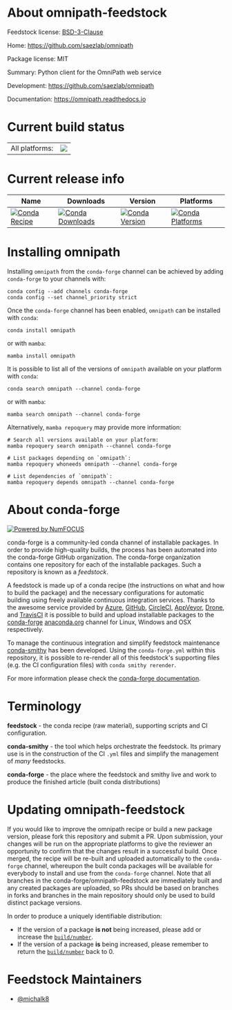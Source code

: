 About omnipath-feedstock
========================

Feedstock license: [BSD-3-Clause](https://github.com/conda-forge/omnipath-feedstock/blob/main/LICENSE.txt)

Home: https://github.com/saezlab/omnipath

Package license: MIT

Summary: Python client for the OmniPath web service

Development: https://github.com/saezlab/omnipath

Documentation: https://omnipath.readthedocs.io

Current build status
====================


<table><tr><td>All platforms:</td>
    <td>
      <a href="https://dev.azure.com/conda-forge/feedstock-builds/_build/latest?definitionId=16179&branchName=main">
        <img src="https://dev.azure.com/conda-forge/feedstock-builds/_apis/build/status/omnipath-feedstock?branchName=main">
      </a>
    </td>
  </tr>
</table>

Current release info
====================

| Name | Downloads | Version | Platforms |
| --- | --- | --- | --- |
| [![Conda Recipe](https://img.shields.io/badge/recipe-omnipath-green.svg)](https://anaconda.org/conda-forge/omnipath) | [![Conda Downloads](https://img.shields.io/conda/dn/conda-forge/omnipath.svg)](https://anaconda.org/conda-forge/omnipath) | [![Conda Version](https://img.shields.io/conda/vn/conda-forge/omnipath.svg)](https://anaconda.org/conda-forge/omnipath) | [![Conda Platforms](https://img.shields.io/conda/pn/conda-forge/omnipath.svg)](https://anaconda.org/conda-forge/omnipath) |

Installing omnipath
===================

Installing `omnipath` from the `conda-forge` channel can be achieved by adding `conda-forge` to your channels with:

```
conda config --add channels conda-forge
conda config --set channel_priority strict
```

Once the `conda-forge` channel has been enabled, `omnipath` can be installed with `conda`:

```
conda install omnipath
```

or with `mamba`:

```
mamba install omnipath
```

It is possible to list all of the versions of `omnipath` available on your platform with `conda`:

```
conda search omnipath --channel conda-forge
```

or with `mamba`:

```
mamba search omnipath --channel conda-forge
```

Alternatively, `mamba repoquery` may provide more information:

```
# Search all versions available on your platform:
mamba repoquery search omnipath --channel conda-forge

# List packages depending on `omnipath`:
mamba repoquery whoneeds omnipath --channel conda-forge

# List dependencies of `omnipath`:
mamba repoquery depends omnipath --channel conda-forge
```


About conda-forge
=================

[![Powered by
NumFOCUS](https://img.shields.io/badge/powered%20by-NumFOCUS-orange.svg?style=flat&colorA=E1523D&colorB=007D8A)](https://numfocus.org)

conda-forge is a community-led conda channel of installable packages.
In order to provide high-quality builds, the process has been automated into the
conda-forge GitHub organization. The conda-forge organization contains one repository
for each of the installable packages. Such a repository is known as a *feedstock*.

A feedstock is made up of a conda recipe (the instructions on what and how to build
the package) and the necessary configurations for automatic building using freely
available continuous integration services. Thanks to the awesome service provided by
[Azure](https://azure.microsoft.com/en-us/services/devops/), [GitHub](https://github.com/),
[CircleCI](https://circleci.com/), [AppVeyor](https://www.appveyor.com/),
[Drone](https://cloud.drone.io/welcome), and [TravisCI](https://travis-ci.com/)
it is possible to build and upload installable packages to the
[conda-forge](https://anaconda.org/conda-forge) [anaconda.org](https://anaconda.org/)
channel for Linux, Windows and OSX respectively.

To manage the continuous integration and simplify feedstock maintenance
[conda-smithy](https://github.com/conda-forge/conda-smithy) has been developed.
Using the ``conda-forge.yml`` within this repository, it is possible to re-render all of
this feedstock's supporting files (e.g. the CI configuration files) with ``conda smithy rerender``.

For more information please check the [conda-forge documentation](https://conda-forge.org/docs/).

Terminology
===========

**feedstock** - the conda recipe (raw material), supporting scripts and CI configuration.

**conda-smithy** - the tool which helps orchestrate the feedstock.
                   Its primary use is in the construction of the CI ``.yml`` files
                   and simplify the management of *many* feedstocks.

**conda-forge** - the place where the feedstock and smithy live and work to
                  produce the finished article (built conda distributions)


Updating omnipath-feedstock
===========================

If you would like to improve the omnipath recipe or build a new
package version, please fork this repository and submit a PR. Upon submission,
your changes will be run on the appropriate platforms to give the reviewer an
opportunity to confirm that the changes result in a successful build. Once
merged, the recipe will be re-built and uploaded automatically to the
`conda-forge` channel, whereupon the built conda packages will be available for
everybody to install and use from the `conda-forge` channel.
Note that all branches in the conda-forge/omnipath-feedstock are
immediately built and any created packages are uploaded, so PRs should be based
on branches in forks and branches in the main repository should only be used to
build distinct package versions.

In order to produce a uniquely identifiable distribution:
 * If the version of a package **is not** being increased, please add or increase
   the [``build/number``](https://docs.conda.io/projects/conda-build/en/latest/resources/define-metadata.html#build-number-and-string).
 * If the version of a package **is** being increased, please remember to return
   the [``build/number``](https://docs.conda.io/projects/conda-build/en/latest/resources/define-metadata.html#build-number-and-string)
   back to 0.

Feedstock Maintainers
=====================

* [@michalk8](https://github.com/michalk8/)


